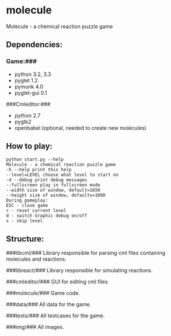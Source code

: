 molecule
========

Molecule - a chemical reaction puzzle game

Dependencies:
-------
### Game:###
* python 3.2, 3.3
* pyglet 1.2
* pymunk 4.0
* pyglet-gui 0.1

###Cmleditor:###
* python 2.7
* pygtk2
* openbabel (optional, needed to create new molecules)

How to play:
---------
    python start.py --help 
    Molecule - a chemical reaction puzzle game
    -h --help print this help
    --level=LEVEL choose what level to start on
    -d --debug print debug messages
    --fullscreen play in fullscreen mode
    --width size of window, default=1650
    --height size of window, defaults=1080
    During gameplay:
    ESC - close game
    r - reset current level
    d - switch Graphic debug on/off
    s - skip level

Structure:
-------
###libcml/###
Library responsible for parsing cml files containing molecules and reactions.

###libreact/###
Library responsible for simulating reactions.

###cmleditor/###
GUI for editing cml files

###molecule/###
Game code.

###data/###
All data for the game.

###tests/###
All testcases for the game.

###img/###
All images.
